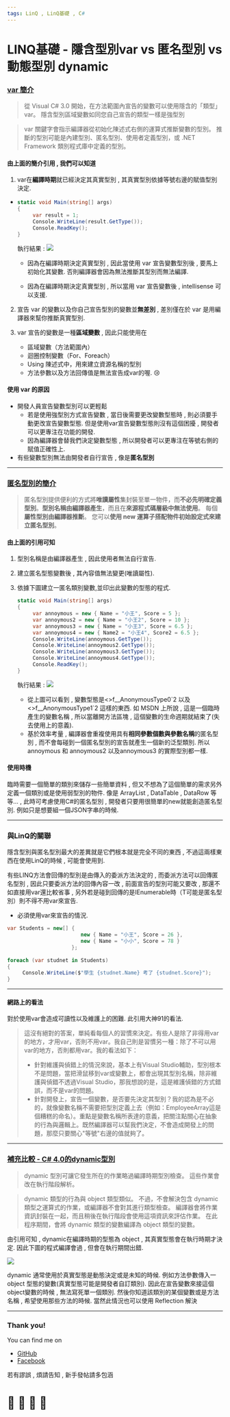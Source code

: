 ```yaml
---
tags: LinQ , LinQ基礎 , C#
---
```


# LINQ基礎 - 隱含型別var vs 匿名型別 vs 動態型別 dynamic

### [var 簡介](https://docs.microsoft.com/zh-tw/dotnet/csharp/language-reference/keywords/var)

> 從 Visual C# 3.0 開始，在方法範圍內宣告的變數可以使用隱含的「類型」var。 隱含型別區域變數如同您自己宣告的類型一樣是強型別

> var 關鍵字會指示編譯器從初始化陳述式右側的運算式推斷變數的型別。 推斷的型別可能是內建型別、匿名型別、使用者定義型別，或 .NET Framework 類別程式庫中定義的型別。
> 

#### 由上面的簡介引用 , 我們可以知道
1. var在**編譯時期**就已經決定其真實型別 , 其真實型別依據等號右邊的賦值型別決定.
- ```C#
  static void Main(string[] args)
  {
       var result = 1;
       Console.WriteLine(result.GetType());
       Console.ReadKey();
  }
  ```
  執行結果 : ![](https://i.imgur.com/zSgKRER.png)

  - 因為在編譯時期決定真實型別 , 因此當使用 var 宣告變數型別後 , 要馬上初始化其變數. 否則編譯器會因為無法推斷其型別而無法編譯.
    
  - 因為在編譯時期決定真實型別 , 所以當用 var 宣告變數後 , intellisense 可以支援.
    
2. 宣告 var 的變數以及你自己宣告型別的變數並**無差別** , 差別僅在於 var 是用編譯器來幫你推斷真實型別.

4. var 宣告的變數是一種**區域變數** , 因此只能使用在
    - 區域變數（方法範圍內）
    - 迴圈控制變數（For、Foreach）
    - Using 陳述式中，用來建立資源名稱的型別
    - 方法參數以及方法回傳值是無法宣告成var的喔. :cry: 

#### 使用 var 的原因
- 開發人員宣告變數型別可以更輕鬆
    - 若是使用強型別方式宣告變數 , 當日後需要更改變數型態時 , 則必須要手動更改宣告變數型態. 但是使用var宣告變數型態則沒有這個困擾 , 開發者可以更專注在功能的開發.
    - 因為編譯器會替我們決定變數型態 , 所以開發者可以更專注在等號右側的賦值正確性上.
- 有些變數型別無法由開發者自行宣告 , 像是**匿名型別**

---

### [匿名型別的簡介](https://docs.microsoft.com/zh-tw/dotnet/csharp/programming-guide/classes-and-structs/anonymous-types)

> 匿名型別提供便利的方式將**唯讀屬性**集封裝至單一物件，而**不必先明確定義型別**。**型別名稱由編譯器產生**，而且在**來源程式碼層級中無法使用**。 每個**屬性型別由編譯器推斷**。
您可以**使用 new 運算子搭配物件初始設定式來建立匿名型別**。

#### 由上面的引用可知
1. 型別名稱是由編譯器產生 , 因此使用者無法自行宣告.
2. 建立匿名型態變數後 , 其內容值無法變更(唯讀屬性).
3. 依據下圖建立一匿名類別變數,並印出此變數的型態的程式.
    ```C#
    static void Main(string[] args)
    {
         var annoymous = new { Name = "小王", Score = 5 };
         var annoymous2 = new { Name = "小王2", Score = 10 };
         var annoymous3 = new { Name = "小王3", Score = 6.5 };
         var annoymous4 = new { Name2 = "小王4", Score2 = 6.5 };
         Console.WriteLine(annoymous.GetType());
         Console.WriteLine(annoymous2.GetType());
         Console.WriteLine(annoymous3.GetType());
         Console.WriteLine(annoymous4.GetType());
         Console.ReadKey();
    }
    ```    
    執行結果 : ![](https://i.imgur.com/GAktiaE.png)




    - 從上圖可以看到 , 變數型態是<>f__AnonymousType0\`2 以及 <>f__AnonymousType1\`2 這樣的東西. 如 MSDN 上所說 , 這是一個臨時產生的變數名稱 , 所以當離開方法區塊 , 這個變數的生命週期就結束了(失去使用上的意義).
    - 基於效率考量 , 編譯器會重複使用具有**相同參數個數與參數名稱**的匿名型別 , 而不會每碰到一個匿名型別的宣告就產生一個新的泛型類別. 所以 annoymous 和 annoymous2 以及annoymous3 的實際型別都一樣.
    
#### 使用時機
臨時需要一個簡單的類別來儲存一些簡單資料 , 但又不想為了這個簡單的需求另外定義一個類別或是使用弱型別的物件. 像是 ArrayList , DataTable , DataRow 等等…  , 此時可考慮使用C#的匿名型別 , 開發者只要用很簡單的new就能創造匿名型別. 例如只是想要組一個JSON字串的時候.

---

### 與LinQ的關聯

隱含型別與匿名型別最大的差異就是它們根本就是完全不同的東西 , 不過這兩樣東西在使用LinQ的時候 , 可能會使用到.

有些LINQ方法會回傳的型別是由傳入的委派方法決定的 , 而委派方法可以回傳匿名型別 , 因此只要委派方法的回傳內容一改 , 前面宣告的型別可能又要改 , 那還不如直接用var還比較省事 , 另外若是碰到回傳的是IEnumerable<T>時（T可能是匿名型別）則不得不用var來宣告.

- 必須使用var來宣告的情況.
```C#
var Students = new[] { 
                        new { Name = "小王", Score = 26 }, 
                        new { Name = "小小", Score = 78 }
                     };
                     
foreach (var studnet in Students)
{
     Console.WriteLine($"學生 {studnet.Name} 考了 {studnet.Score}");
}
```

---

#### 網路上的看法
對於使用var會造成可讀性以及維護上的困難. 此引用大神91的看法.
> 這沒有絕對的答案，單純看每個人的習慣來決定。有些人是除了非得用var的地方，才用var，否則不用var。我自己則是習慣另一種：除了不可以用var的地方，否則都用var。我的看法如下：
> - 針對維護與偵錯上的情況來說，基本上有Visual Studio輔助，型別根本不是問題，當把滑鼠移到var或變數上，都會出現其型別名稱，除非維護與偵錯不透過Visual Studio，那我想說的是，這是維護偵錯的方式錯誤，而不是var的問題。
> - 針對開發上，宣告一個變數，是否要先決定其型別？我的認為是不必的，就像變數名稱不需要把型別定義上去（例如：EmployeeArray這是個糟糕的命名）。重點是變數名稱所表達的意義，把關注點關心在抽象的行為與邏輯上。既然編譯器可以幫我們決定，不會造成開發上的問題，那麼只要關心"等號"右邊的值就夠了。

---

### [補充比較 - C# 4.0的dynamic型別](https://docs.microsoft.com/zh-tw/dotnet/csharp/language-reference/keywords/dynamic)

> dynamic 型別可讓它發生所在的作業略過編譯時期型別檢查。 這些作業會改在執行階段解析。

> dynamic 類型的行為與 object 類型類似。 不過，不會解決包含 dynamic 類型之運算式的作業，或編譯器不會對其進行類型檢查。 編譯器會將作業資訊封裝在一起，而且稍後在執行階段會使用這項資訊來評估作業。 在此程序期間，會將 dynamic 類型的變數編譯為 object 類型的變數。

由引用可知 , dynamic在編譯時期的型態為 object , 其真實型態會在執行時期才決定. 因此下圖的程式編譯會過 , 但會在執行期間出錯.

![](https://i.imgur.com/P2TMGfB.png)

dynamic 通常使用於真實型態是動態決定或是未知的時候.
例如方法參數傳入一 object 型態的變數(真實型態可能是開發者自訂類別). 因此在宣告變數來接這個object變數的時候 , 無法寫死單一個類別. 然後你知道該類別的某個變數或是方法名稱 , 希望使用那些方法的時候. 當然此情況也可以使用 Reflection 解決

---


### Thank you! 

You can find me on

- [GitHub](https://github.com/s0920832252)
- [Facebook](https://www.facebook.com/fourtune.chen)

若有謬誤 , 煩請告知 , 新手發帖請多包涵

# :100: :muscle: :tada: :sheep: 
